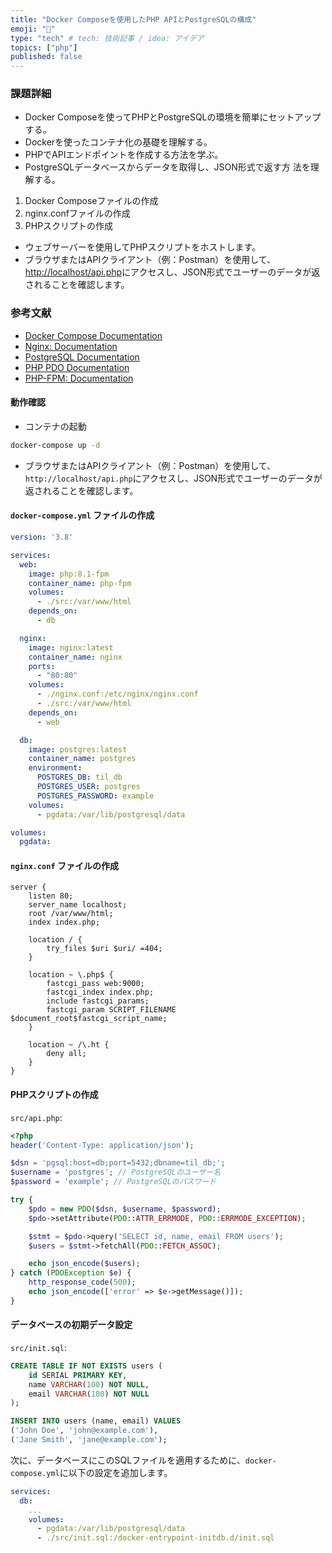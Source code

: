 ```yaml
---
title: "Docker Composeを使用したPHP APIとPostgreSQLの構成" 
emoji: "🍣"
type: "tech" # tech: 技術記事 / idea: アイデア
topics: ["php"]
published: false
---
```

### 課題詳細

- Docker Composeを使ってPHPとPostgreSQLの環境を簡単にセットアップする。
- Dockerを使ったコンテナ化の基礎を理解する。
- PHPでAPIエンドポイントを作成する方法を学ぶ。
- PostgreSQLデータベースからデータを取得し、JSON形式で返す方
法を理解する。

1. Docker Composeファイルの作成
2. nginx.confファイルの作成
3. PHPスクリプトの作成

- ウェブサーバーを使用してPHPスクリプトをホストします。
- ブラウザまたはAPIクライアント（例：Postman）を使用して、<http://localhost/api.php>にアクセスし、JSON形式でユーザーのデータが返されることを確認します。

### 参考文献

- [Docker Compose Documentation](https://docs.docker.com/compose/)
- [Nginx: Documentation](https://nginx.org/en/docs/)
- [PostgreSQL Documentation](https://www.postgresql.org/docs/)
- [PHP PDO Documentation](https://www.php.net/manual/en/book.pdo.php)
- [PHP-FPM: Documentation](https://www.php.net/manual/en/install.fpm.php)

#### 動作確認

- コンテナの起動

```sh
docker-compose up -d
```

- ブラウザまたはAPIクライアント（例：Postman）を使用して、`http://localhost/api.php`にアクセスし、JSON形式でユーザーのデータが返されることを確認します。

#### `docker-compose.yml` ファイルの作成

```yaml
version: '3.8'

services:
  web:
    image: php:8.1-fpm
    container_name: php-fpm
    volumes:
      - ./src:/var/www/html
    depends_on:
      - db

  nginx:
    image: nginx:latest
    container_name: nginx
    ports:
      - "80:80"
    volumes:
      - ./nginx.conf:/etc/nginx/nginx.conf
      - ./src:/var/www/html
    depends_on:
      - web

  db:
    image: postgres:latest
    container_name: postgres
    environment:
      POSTGRES_DB: til_db
      POSTGRES_USER: postgres
      POSTGRES_PASSWORD: example
    volumes:
      - pgdata:/var/lib/postgresql/data

volumes:
  pgdata:
```

#### `nginx.conf` ファイルの作成

```nginx
server {
    listen 80;
    server_name localhost;
    root /var/www/html;
    index index.php;

    location / {
        try_files $uri $uri/ =404;
    }

    location ~ \.php$ {
        fastcgi_pass web:9000;
        fastcgi_index index.php;
        include fastcgi_params;
        fastcgi_param SCRIPT_FILENAME $document_root$fastcgi_script_name;
    }

    location ~ /\.ht {
        deny all;
    }
}
```

#### PHPスクリプトの作成

`src/api.php`:

```php
<?php
header('Content-Type: application/json');

$dsn = 'pgsql:host=db;port=5432;dbname=til_db;';
$username = 'postgres'; // PostgreSQLのユーザー名
$password = 'example'; // PostgreSQLのパスワード

try {
    $pdo = new PDO($dsn, $username, $password);
    $pdo->setAttribute(PDO::ATTR_ERRMODE, PDO::ERRMODE_EXCEPTION);

    $stmt = $pdo->query('SELECT id, name, email FROM users');
    $users = $stmt->fetchAll(PDO::FETCH_ASSOC);

    echo json_encode($users);
} catch (PDOException $e) {
    http_response_code(500);
    echo json_encode(['error' => $e->getMessage()]);
}
```

#### データベースの初期データ設定

`src/init.sql`:

```sql
CREATE TABLE IF NOT EXISTS users (
    id SERIAL PRIMARY KEY,
    name VARCHAR(100) NOT NULL,
    email VARCHAR(100) NOT NULL
);

INSERT INTO users (name, email) VALUES 
('John Doe', 'john@example.com'),
('Jane Smith', 'jane@example.com');
```

次に、データベースにこのSQLファイルを適用するために、`docker-compose.yml`に以下の設定を追加します。

```yaml
services:
  db:
    ...
    volumes:
      - pgdata:/var/lib/postgresql/data
      - ./src/init.sql:/docker-entrypoint-initdb.d/init.sql
```
